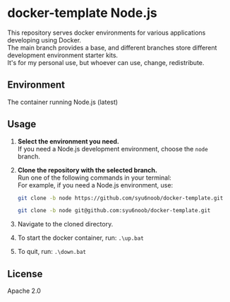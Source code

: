 # docker-template Node.js

This repository serves docker environments for various applications developing using Docker.  
The main branch provides a base, and different branches store different development environment starter kits.  
It's for my personal use, but whoever can use, change, redistribute.

## Environment

The container running Node.js (latest)

## Usage

1. **Select the environment you need.**  
   If you need a Node.js development environment, choose the `node` branch.

2. **Clone the repository with the selected branch.**  
   Run one of the following commands in your terminal:  
   For example, if you need a Node.js environment, use:
   
   ```sh
   git clone -b node https://github.com/syu6noob/docker-template.git
   ```
   
   ```sh
   git clone -b node git@github.com:syu6noob/docker-template.git
   ```
   
4. Navigate to the cloned directory.
5. To start the docker container, run:
    ``.\up.bat``
6. To quit, run:
    ``.\down.bat``

## License
Apache 2.0
